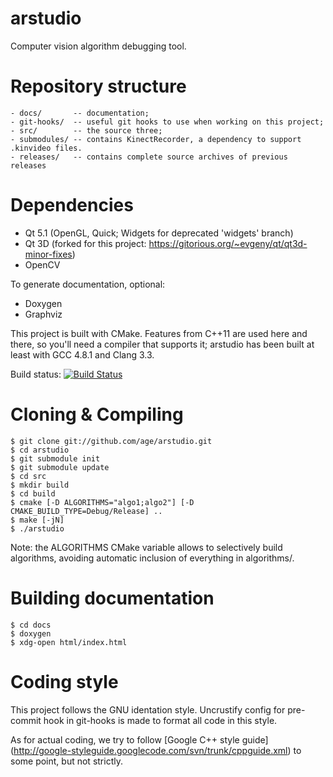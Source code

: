 arstudio
=====

Computer vision algorithm debugging tool.

Repository structure
=====

	- docs/       -- documentation;
	- git-hooks/  -- useful git hooks to use when working on this project;
	- src/        -- the source three;
	- submodules/ -- contains KinectRecorder, a dependency to support .kinvideo files.
	- releases/   -- contains complete source archives of previous releases

Dependencies
=====

- Qt 5.1 (OpenGL, Quick; Widgets for deprecated 'widgets' branch)
- Qt 3D (forked for this project: https://gitorious.org/~evgeny/qt/qt3d-minor-fixes)
- OpenCV

To generate documentation, optional:

- Doxygen
- Graphviz

This project is built with CMake. Features from C++11 are used here and there,
so you'll need a compiler that supports it; arstudio has been built at least
with GCC 4.8.1 and Clang 3.3.

Build status: [![Build Status](https://travis-ci.org/age/arstudio.png?branch=master)](https://travis-ci.org/age/arstudio)

Cloning & Compiling
=====

	$ git clone git://github.com/age/arstudio.git
	$ cd arstudio
	$ git submodule init
	$ git submodule update
	$ cd src
	$ mkdir build
	$ cd build
	$ cmake [-D ALGORITHMS="algo1;algo2"] [-D CMAKE_BUILD_TYPE=Debug/Release] ..
	$ make [-jN]
	$ ./arstudio

Note: the ALGORITHMS CMake variable allows to selectively build algorithms,
avoiding automatic inclusion of everything in algorithms/.

Building documentation
=====

	$ cd docs
	$ doxygen
	$ xdg-open html/index.html

Coding style
=====

This project follows the GNU identation style. Uncrustify config for pre-commit
hook in git-hooks is made to format all code in this style.

As for actual coding, we try to follow [Google C++ style guide]
(http://google-styleguide.googlecode.com/svn/trunk/cppguide.xml) to some point,
but not strictly.

